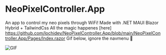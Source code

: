 # NeoPixelController.App
An app to control my neo pixels through WiFi! Made with .NET MAUI Blazor Hybrid + TailwindCss
All the magic happenes [here] https://github.com/lochidev/NeoPixelController.App/blob/main/NeoPixelController.App/Pages/Index.razor
Gif below, ignore the navmenu 🤣


![GIF](https://i.imgur.com/yrqlJd4.gif)
